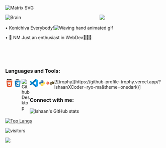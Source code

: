  ![Matrix SVG](https://raw.githubusercontent.com/rodrigograca31/rodrigograca31/master/matrix.svg)

<img align="left" alt="Brain" width="300" src="http://gifimage.net/wp-content/uploads/2017/10/cerebro-gif-tumblr-3.gif">


  <img src="https://github.com/vimalverma558/vimalverma558/blob/v2/img/hello.gif" width="20%">

•  Konichiva Everybody!<img src="https://raw.githubusercontent.com/nixin72/nixin72/master/wave.gif"
         alt="Waving hand animated gif"
         height="45"
         width="45" />
         <br />

• 🧠 NM Just an enthusiast in WebDev🧑🏻‍💻

<br/>
<br />
<br />

### Languages and Tools:
<img align="left" alt="HTML5" width="26px" src="https://raw.githubusercontent.com/github/explore/80688e429a7d4ef2fca1e82350fe8e3517d3494d/topics/html/html.png" />
<img align="left" alt="CSS3" width="26px" src="https://raw.githubusercontent.com/github/explore/80688e429a7d4ef2fca1e82350fe8e3517d3494d/topics/css/css.png" />
<img align="left" alt="Github Desktop" width="26px" src="https://dl2.macupdate.com/images/icons256/39062.png?d=1522354604" />
<img align="left" alt="Visual Studio Code" width="26px" src="https://raw.githubusercontent.com/github/explore/80688e429a7d4ef2fca1e82350fe8e3517d3494d/topics/visual-studio-code/visual-studio-code.png" />

<img align="left" alt="Python" width="26px" src="https://raw.githubusercontent.com/github/explore/80688e429a7d4ef2fca1e82350fe8e3517d3494d/topics/python/python.png" />


<img align="left" alt="Git" width="26px" src="https://raw.githubusercontent.com/github/explore/80688e429a7d4ef2fca1e82350fe8e3517d3494d/topics/git/git.png" />
[![trophy](https://github-profile-trophy.vercel.app/?IshaanXCoder=ryo-ma&theme=onedark)]

<br />

### Connect with me:


![Ishaan's GitHub stats](https://github-readme-stats.vercel.app/api?username=IshaanXCoder&show_icons=true&theme=radical)


[![Top Langs](https://github-readme-stats.vercel.app/api/top-langs/?username=IshaanXCoder&layout=compact&show_icons=true&include_all_commits=true&bg_color=0,73FA79,73FDFF,7A81FF&theme=graywhite)](https://github.com/IshaanXCoder/github-readme-stats)

![visitors](https://visitor-badge.glitch.me/badge?page_id=IshaanXCoder.visitor-badge)
  
  <img src="https://media.giphy.com/media/jpVnC65DmYeyRL4LHS/giphy.gif" width="20%">
  
  

  





